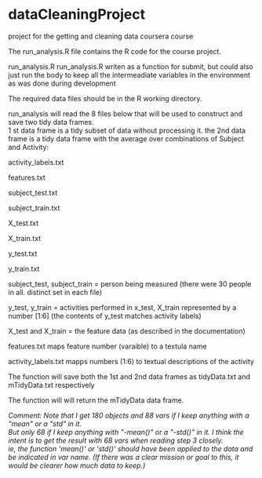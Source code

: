 dataCleaningProject
===================

project for the getting and cleaning data coursera course

The run_analysis.R file contains the R code for the course project.

run_analysis.R 
run_analysis.R writen as a function for submit, but could also just run the body to keep all the intermeadiate
variables in the environment as was done during development

The required data files should be in the R working directory.

run_analysis will read the 8 files below that will be used to construct and save two tidy data frames.  
1 st data frame is a tidy subset of data without processing it.
the 2nd data frame is a tidy data frame with the average over combinations of Subject and Activity:

activity_labels.txt

features.txt

subject_test.txt

subject_train.txt

X_test.txt

X_train.txt

y_test.txt

y_train.txt


subject_test, subject_train = person being measured  (there were 30 people in all.  distinct set in each file)

y_test, y_train = activities performed in x_test, X_train represented by a number [1:6] (the contents of y_test matches activity labels)

X_test and X_train = the feature data (as described in the documentation)

features.txt maps feature number (varaible) to a textula name

activity_labels.txt mapps numbers (1:6) to textual descriptions of the activity

The function will save both the 1st and 2nd data frames as tidyData.txt and mTidyData.txt respectively

The function will will return the mTidyData data frame.

*Comment: Note that I get 180 objects and 88 vars if I keep anything with a "mean" or a "std" in it.  
But only 68 if I keep anything with "-mean()" or a "-std()" in it. 
I think the intent is to get the result with 68 vars when reading step 3 closely.  
ie, the function 'mean()' or 'std()' should have been applied to the data and
be indicated in var name.
(If there was a clear mission or goal to this, it would be clearer how much data to keep.)*
